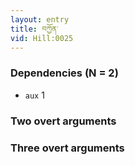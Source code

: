 ```yaml
---
layout: entry
title: བཀྱོན་
vid: Hill:0025
---
```

### Dependencies (N = 2)
* `aux` 1


### Two overt arguments


### Three overt arguments
